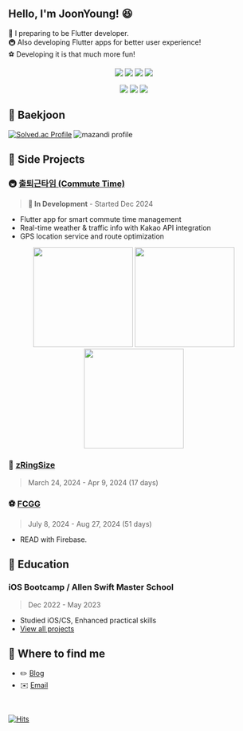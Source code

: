 ## Hello, I'm JoonYoung! 😆
🍎 I preparing to be Flutter developer.<br/>
🚇 Also developing Flutter apps for better user experience!<br/>
⚽️ Developing it is that much more fun!

<div align=center>
   
<img src="https://img.shields.io/badge/iOS(UIKit)-181717?style=flat-square&logo=Apple&logoColor=Black"/> <img src="https://img.shields.io/badge/Swift-F05138?style=flat-square&logo=Swift&logoColor=white"/> <img src="https://img.shields.io/badge/RxSwift-b7178c?style=flat-square&logo=ReactiveX&logoColor=white"/> <img src="https://img.shields.io/badge/Combine-F05138?style=flat-square&logo=Swift&logoColor=white"/>

<img src="https://img.shields.io/badge/Flutter-02569B?style=flat-square&logo=Flutter&logoColor=white"/> <img src="https://img.shields.io/badge/Dart-0175C2?style=flat-square&logo=Dart&logoColor=white"/> <img src="https://img.shields.io/badge/GetX-9C27B0?style=flat-square&logo=Flutter&logoColor=white"/>

</div>

## 📌 Baekjoon
[![Solved.ac Profile](http://mazassumnida.wtf/api/v2/generate_badge?boj=jijiij77)](https://solved.ac/jijiij77/)
![mazandi profile](http://mazandi.herokuapp.com/api?handle=jijiij77&theme=cold)

## 📌 Side Projects

### 🚇 [출퇴근타임 (Commute Time)](https://github.com/ZE-R0-1/commute-time-app)
> **🚧 In Development** - Started Dec 2024
- Flutter app for smart commute time management
- Real-time weather & traffic info with Kakao API integration
- GPS location service and route optimization

<div align="center">
  <img src="https://github.com/user-attachments/assets/fa8c9e9b-c245-45a8-a8f2-1c6e5b1fffa8" width="200">
  <img src="https://github.com/user-attachments/assets/3ea967e1-8af6-42ce-964e-4cd2e64a2e3e" width="200">
  <img src="https://github.com/user-attachments/assets/4cd985d9-b69f-4f3c-98d9-e0bfd90c9f5f" width="200">
</div>

### 💍 [zRingSize](https://github.com/ZE-R0-1/zRingSize)
> March 24, 2024 - Apr 9, 2024 (17 days)

### ⚽️ [FCGG](https://github.com/ZE-R0-1/FCGG)
> July 8, 2024 - Aug 27, 2024 (51 days)
- READ with Firebase.

## 📌 Education
### iOS Bootcamp / Allen Swift Master School
> Dec 2022 - May 2023
* Studied iOS/CS, Enhanced practical skills
* [View all projects](https://github.com/ZE-R0-1/Swift-TIL)

## 📌 Where to find me
* ✏️ [Blog](https://zero88.tistory.com/)
* ✉️ [Email](jijiij99@gmail.com)

<br>

[![Hits](https://hits.seeyoufarm.com/api/count/incr/badge.svg?url=https%3A%2F%2Fgithub.com%2FZE-R0-1&count_bg=%2379C83D&title_bg=%23555555&icon=github.svg&icon_color=%23E7E7E7&title=Github&edge_flat=false)](https://hits.seeyoufarm.com)
